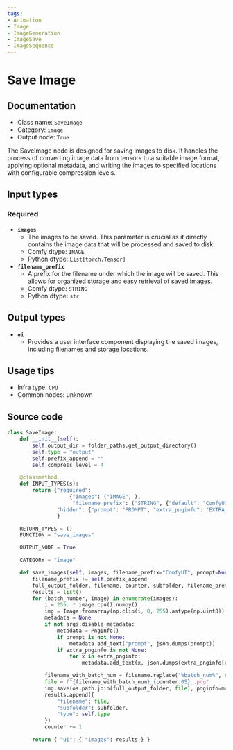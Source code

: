 ```yaml
---
tags:
- Animation
- Image
- ImageGeneration
- ImageSave
- ImageSequence
---
```


# Save Image
## Documentation
- Class name: `SaveImage`
- Category: `image`
- Output node: `True`

The SaveImage node is designed for saving images to disk. It handles the process of converting image data from tensors to a suitable image format, applying optional metadata, and writing the images to specified locations with configurable compression levels.
## Input types
### Required
- **`images`**
    - The images to be saved. This parameter is crucial as it directly contains the image data that will be processed and saved to disk.
    - Comfy dtype: `IMAGE`
    - Python dtype: `List[torch.Tensor]`
- **`filename_prefix`**
    - A prefix for the filename under which the image will be saved. This allows for organized storage and easy retrieval of saved images.
    - Comfy dtype: `STRING`
    - Python dtype: `str`
## Output types
- **`ui`**
    - Provides a user interface component displaying the saved images, including filenames and storage locations.
## Usage tips
- Infra type: `CPU`
- Common nodes: unknown


## Source code
```python
class SaveImage:
    def __init__(self):
        self.output_dir = folder_paths.get_output_directory()
        self.type = "output"
        self.prefix_append = ""
        self.compress_level = 4

    @classmethod
    def INPUT_TYPES(s):
        return {"required": 
                    {"images": ("IMAGE", ),
                     "filename_prefix": ("STRING", {"default": "ComfyUI"})},
                "hidden": {"prompt": "PROMPT", "extra_pnginfo": "EXTRA_PNGINFO"},
                }

    RETURN_TYPES = ()
    FUNCTION = "save_images"

    OUTPUT_NODE = True

    CATEGORY = "image"

    def save_images(self, images, filename_prefix="ComfyUI", prompt=None, extra_pnginfo=None):
        filename_prefix += self.prefix_append
        full_output_folder, filename, counter, subfolder, filename_prefix = folder_paths.get_save_image_path(filename_prefix, self.output_dir, images[0].shape[1], images[0].shape[0])
        results = list()
        for (batch_number, image) in enumerate(images):
            i = 255. * image.cpu().numpy()
            img = Image.fromarray(np.clip(i, 0, 255).astype(np.uint8))
            metadata = None
            if not args.disable_metadata:
                metadata = PngInfo()
                if prompt is not None:
                    metadata.add_text("prompt", json.dumps(prompt))
                if extra_pnginfo is not None:
                    for x in extra_pnginfo:
                        metadata.add_text(x, json.dumps(extra_pnginfo[x]))

            filename_with_batch_num = filename.replace("%batch_num%", str(batch_number))
            file = f"{filename_with_batch_num}_{counter:05}_.png"
            img.save(os.path.join(full_output_folder, file), pnginfo=metadata, compress_level=self.compress_level)
            results.append({
                "filename": file,
                "subfolder": subfolder,
                "type": self.type
            })
            counter += 1

        return { "ui": { "images": results } }

```
